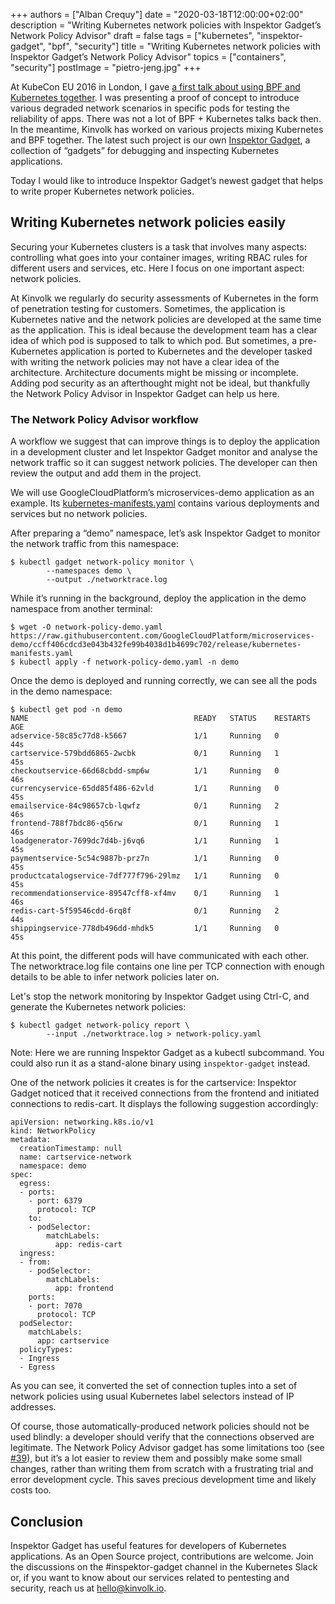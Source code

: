 +++
authors = ["Alban Crequy"]
date = "2020-03-18T12:00:00+02:00"
description = "Writing Kubernetes network policies with Inspektor Gadget’s Network Policy Advisor"
draft = false
tags = ["kubernetes", "inspektor-gadget", "bpf", "security"]
title = "Writing Kubernetes network policies with Inspektor Gadget’s Network Policy Advisor"
topics = ["containers", "security"]
postImage = "pietro-jeng.jpg"
+++

At KubeCon EU 2016 in London, I gave [a first talk about using BPF and
Kubernetes together](https://www.youtube.com/watch?v=67SyRpBja2I). I was
presenting a proof of concept to introduce various degraded network scenarios
in specific pods for testing the reliability of apps. There was not a lot of
BPF + Kubernetes talks back then. In the meantime, Kinvolk has worked on
various projects mixing Kubernetes and BPF together. The latest such project is
our own [Inspektor Gadget](https://github.com/kinvolk/inspektor-gadget), a
collection of “gadgets” for debugging and inspecting Kubernetes applications.

Today I would like to introduce Inspektor Gadget’s newest gadget that helps to
write proper Kubernetes network policies.

## Writing Kubernetes network policies easily

Securing your Kubernetes clusters is a task that involves many aspects:
controlling what goes into your container images, writing RBAC rules for
different users and services, etc. Here I focus on one important aspect:
network policies.

At Kinvolk we regularly do security assessments of Kubernetes in the form of
penetration testing for customers. Sometimes, the application is Kubernetes
native and the network policies are developed at the same time as the
application. This is ideal because the development team has a clear idea of
which pod is supposed to talk to which pod. But sometimes, a pre-Kubernetes
application is ported to Kubernetes and the developer tasked with writing the
network policies may not have a clear idea of the architecture. Architecture
documents might be missing or incomplete. Adding pod security as an
afterthought might not be ideal, but thankfully the Network Policy Advisor in
Inspektor Gadget can help us here.

### The Network Policy Advisor workflow

A workflow we suggest that can improve things is to deploy the application in a
development cluster and let Inspektor Gadget monitor and analyse the network
traffic so it can suggest network policies. The developer can then review the
output and add them in the project.

We will use GoogleCloudPlatform’s microservices-demo application as an example.
Its
[kubernetes-manifests.yaml](https://github.com/GoogleCloudPlatform/microservices-demo/blob/master/release/kubernetes-manifests.yaml)
contains various deployments and services but no network policies.

After preparing a “demo” namespace, let’s ask Inspektor Gadget to monitor the
network traffic from this namespace:

```
$ kubectl gadget network-policy monitor \
        --namespaces demo \
        --output ./networktrace.log
```

While it’s running in the background, deploy the application in the demo
namespace from another terminal:

```
$ wget -O network-policy-demo.yaml https://raw.githubusercontent.com/GoogleCloudPlatform/microservices-demo/ccff406cdcd3e043b432fe99b4038d1b4699c702/release/kubernetes-manifests.yaml
$ kubectl apply -f network-policy-demo.yaml -n demo
```

Once the demo is deployed and running correctly, we can see all the pods in the
demo namespace:

```
$ kubectl get pod -n demo
NAME                                     READY   STATUS    RESTARTS   AGE
adservice-58c85c77d8-k5667               1/1     Running   0          44s
cartservice-579bdd6865-2wcbk             0/1     Running   1          45s
checkoutservice-66d68cbdd-smp6w          1/1     Running   0          46s
currencyservice-65dd85f486-62vld         1/1     Running   0          45s
emailservice-84c98657cb-lqwfz            0/1     Running   2          46s
frontend-788f7bdc86-q56rw                0/1     Running   1          46s
loadgenerator-7699dc7d4b-j6vq6           1/1     Running   1          45s
paymentservice-5c54c9887b-prz7n          1/1     Running   0          45s
productcatalogservice-7df777f796-29lmz   1/1     Running   0          45s
recommendationservice-89547cff8-xf4mv    0/1     Running   1          46s
redis-cart-5f59546cdd-6rq8f              0/1     Running   2          44s
shippingservice-778db496dd-mhdk5         1/1     Running   0          45s
```

At this point, the different pods will have communicated with each other. The
networktrace.log file contains one line per TCP connection with enough details
to be able to infer network policies later on.

Let's stop the network monitoring by Inspektor Gadget using Ctrl-C, and
generate the Kubernetes network policies:

```
$ kubectl gadget network-policy report \
        --input ./networktrace.log > network-policy.yaml
```

Note: Here we are running Inspektor Gadget as a kubectl subcommand. You could
also run it as a stand-alone binary using `inspektor-gadget` instead.

One of the network policies it creates is for the cartservice: Inspektor Gadget
noticed that it received connections from the frontend and initiated
connections to redis-cart. It displays the following suggestion accordingly:

```
apiVersion: networking.k8s.io/v1
kind: NetworkPolicy
metadata:
  creationTimestamp: null
  name: cartservice-network
  namespace: demo
spec:
  egress:
  - ports:
    - port: 6379
      protocol: TCP
    to:
    - podSelector:
        matchLabels:
          app: redis-cart
  ingress:
  - from:
    - podSelector:
        matchLabels:
          app: frontend
    ports:
    - port: 7070
      protocol: TCP
  podSelector:
    matchLabels:
      app: cartservice
  policyTypes:
  - Ingress
  - Egress
```

As you can see, it converted the set of connection tuples into a set of network
policies using usual Kubernetes label selectors instead of IP addresses.

Of course, those automatically-produced network policies should not be used
blindly: a developer should verify that the connections observed are
legitimate. The Network Policy Advisor gadget has some limitations too (see
[#39](https://github.com/kinvolk/inspektor-gadget/issues/39)), but it’s a lot
easier to review them and possibly make some small changes, rather than writing
them from scratch with a frustrating trial and error development cycle. This
saves precious development time and likely costs too.

## Conclusion

Inspektor Gadget has useful features for developers of Kubernetes applications.
As an Open Source project, contributions are welcome. Join the discussions on
the #inspektor-gadget channel in the Kubernetes Slack or, if you want to know
about our services related to pentesting and security, reach us at
[hello@kinvolk.io](mailto:hello@kinvolk.io).
